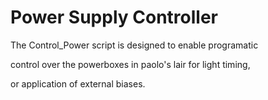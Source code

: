 # Power Supply Controller

The Control_Power script is designed to enable programatic

control over the powerboxes in paolo's lair for light timing, 

or application of external biases. 